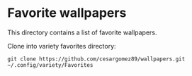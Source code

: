 # Favorite wallpapers

This directory contains a list of favorite wallpapers.

Clone into variety favorites directory:

    git clone https://github.com/cesargomez89/wallpapers.git ~/.config/variety/Favorites

